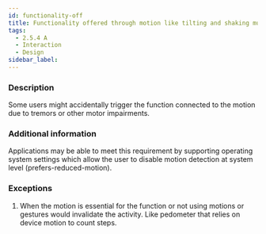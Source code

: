 ```yaml
---
id: functionality-off
title: Functionality offered through motion like tilting and shaking must be possible to turn off
tags:
  - 2.5.4 A
  - Interaction
  - Design
sidebar_label: 
---
```


### Description

Some users might accidentally trigger the function connected to the motion due to tremors or other motor impairments. 

### Additional information

Applications may be able to meet this requirement by supporting operating system settings which allow the user to disable motion detection at system level (prefers-reduced-motion). 

### Exceptions

1. When the motion is essential for the function or not using motions or gestures would invalidate the activity. Like pedometer that relies on device motion to count steps. 
